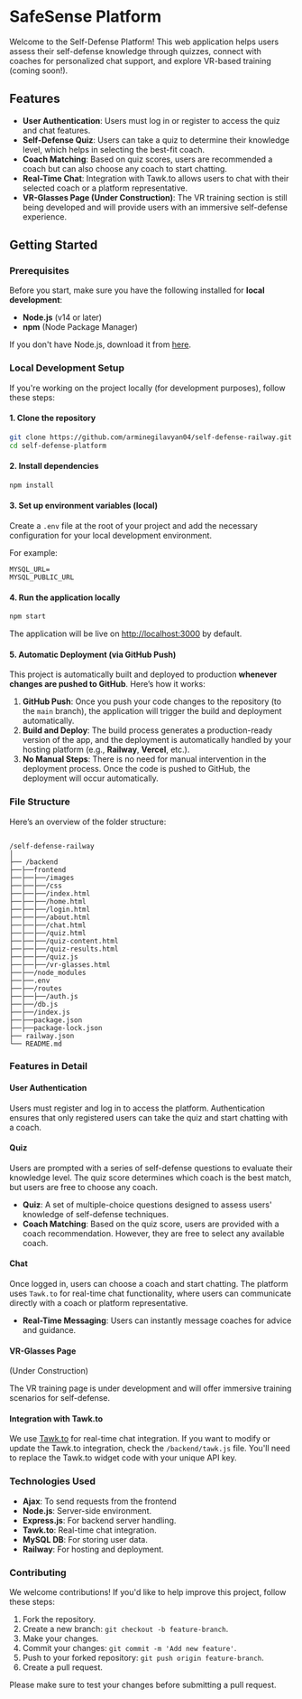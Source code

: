 # SafeSense Platform

Welcome to the Self-Defense Platform! This web application helps users assess their self-defense knowledge through quizzes, connect with coaches for personalized chat support, and explore VR-based training (coming soon!).

## Features

- **User Authentication**: Users must log in or register to access the quiz and chat features.
- **Self-Defense Quiz**: Users can take a quiz to determine their knowledge level, which helps in selecting the best-fit coach.
- **Coach Matching**: Based on quiz scores, users are recommended a coach but can also choose any coach to start chatting.
- **Real-Time Chat**: Integration with Tawk.to allows users to chat with their selected coach or a platform representative.
- **VR-Glasses Page (Under Construction)**: The VR training section is still being developed and will provide users with an immersive self-defense experience.

## Getting Started

### Prerequisites

Before you start, make sure you have the following installed for **local development**:

- **Node.js** (v14 or later)
- **npm** (Node Package Manager)

If you don't have Node.js, download it from [here](https://nodejs.org/).

### Local Development Setup

If you're working on the project locally (for development purposes), follow these steps:

#### 1. Clone the repository

```bash
git clone https://github.com/arminegilavyan04/self-defense-railway.git
cd self-defense-platform
```
#### 2. Install dependencies

```bash
npm install
```

#### 3. Set up environment variables (local)

<p>Create a <code>.env</code> file at the root of your project and add the necessary configuration for your local development environment.</p>

<p>For example:</p>

<pre><code>MYSQL_URL=
MYSQL_PUBLIC_URL</code></pre>

#### 4. Run the application locally

```bash
npm start
```
<p>The application will be live on <a href="http://localhost:3000" target="_blank">http://localhost:3000</a> by default.</p>

#### 5. Automatic Deployment (via GitHub Push)

<p>This project is automatically built and deployed to production <strong>whenever changes are pushed to GitHub</strong>. Here’s how it works:</p>

<ol>
  <li><strong>GitHub Push</strong>: Once you push your code changes to the repository (to the <code>main</code> branch), the application will trigger the build and deployment automatically.</li>
  <li><strong>Build and Deploy</strong>: The build process generates a production-ready version of the app, and the deployment is automatically handled by your hosting platform (e.g., <strong>Railway</strong>, <strong>Vercel</strong>, etc.).</li>
  <li><strong>No Manual Steps</strong>: There is no need for manual intervention in the deployment process. Once the code is pushed to GitHub, the deployment will occur automatically.</li>
</ol>
<h3>File Structure</h3>

<p>Here’s an overview of the folder structure:</p>

<pre><code>
/self-defense-railway
│
├── /backend              
├──├──frontend 
├──├──├──/images
├──├──├──/css  
├──├──├──/index.html 
├──├──├──/home.html 
├──├──├──/login.html
├──├──├──/about.html      
├──├──├──/chat.html          
├──├──├──/quiz.html
├──├──├──/quiz-content.html
├──├──├──/quiz-results.html
├──├──├──/quiz.js 
├──├──├──/vr-glasses.html 
├──├──/node_modules        
├──├──.env                 
├──├──/routes
├──├──├──/auth.js
├──├──/db.js
├──├──/index.js
├──├──package.json         
├──├──package-lock.json
├── railway.json  
└── README.md            
</code></pre>

<h3>Features in Detail</h3>

<h4>User Authentication</h4>

<p>Users must register and log in to access the platform. Authentication ensures that only registered users can take the quiz and start chatting with a coach.</p>

<h4>Quiz</h4>

<p>Users are prompted with a series of self-defense questions to evaluate their knowledge level. The quiz score determines which coach is the best match, but users are free to choose any coach.</p>

<ul>
  <li><strong>Quiz</strong>: A set of multiple-choice questions designed to assess users' knowledge of self-defense techniques.</li>
  <li><strong>Coach Matching</strong>: Based on the quiz score, users are provided with a coach recommendation. However, they are free to select any available coach.</li>
</ul>
<h4>Chat</h4>

Once logged in, users can choose a coach and start chatting. The platform uses <code>Tawk.to</code> for real-time chat functionality, where users can communicate directly with a coach or platform representative.

- **Real-Time Messaging**: Users can instantly message coaches for advice and guidance.

<h4>VR-Glasses Page</h4>  (Under Construction)

The VR training page is under development and will offer immersive training scenarios for self-defense.

<h4>Integration with Tawk.to</h4>

We use [Tawk.to](https://www.tawk.to/) for real-time chat integration. If you want to modify or update the Tawk.to integration, check the `/backend/tawk.js` file. You'll need to replace the Tawk.to widget code with your unique API key.

### Technologies Used

- **Ajax**: To send requests from the frontend 
- **Node.js**: Server-side environment.
- **Express.js**: For backend server handling.
- **Tawk.to**: Real-time chat integration.
- **MySQL DB**: For storing user data.
- **Railway**: For hosting and deployment.

### Contributing

We welcome contributions! If you'd like to help improve this project, follow these steps:

1. Fork the repository.
2. Create a new branch: `git checkout -b feature-branch`.
3. Make your changes.
4. Commit your changes: `git commit -m 'Add new feature'`.
5. Push to your forked repository: `git push origin feature-branch`.
6. Create a pull request.

Please make sure to test your changes before submitting a pull request.



